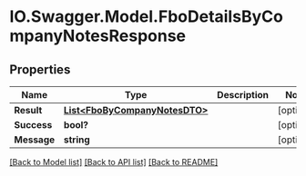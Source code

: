 # IO.Swagger.Model.FboDetailsByCompanyNotesResponse
## Properties

Name | Type | Description | Notes
------------ | ------------- | ------------- | -------------
**Result** | [**List&lt;FboByCompanyNotesDTO&gt;**](FboByCompanyNotesDTO.md) |  | [optional] 
**Success** | **bool?** |  | [optional] 
**Message** | **string** |  | [optional] 

[[Back to Model list]](../README.md#documentation-for-models) [[Back to API list]](../README.md#documentation-for-api-endpoints) [[Back to README]](../README.md)

